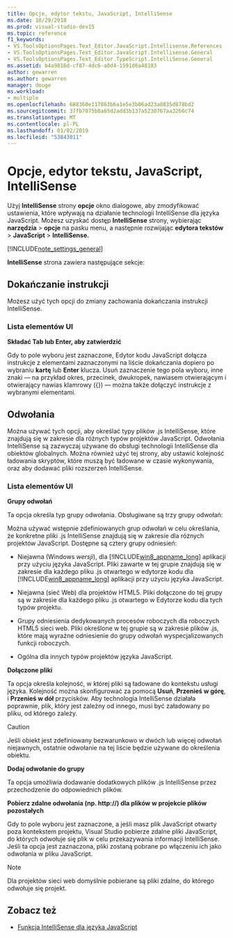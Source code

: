 ```yaml
---
title: Opcje, edytor tekstu, JavaScript, IntelliSense
ms.date: 10/29/2018
ms.prod: visual-studio-dev15
ms.topic: reference
f1_keywords:
- VS.ToolsOptionsPages.Text_Editor.JavaScript.Intellisense.References
- VS.ToolsOptionsPages.Text_Editor.JavaScript.Intellisense.General
- VS.ToolsOptionsPages.Text_Editor.TypeScript.IntelliSense.General
ms.assetid: b4a9816d-cf87-4dc6-a8d4-1591d6a48103
author: gewarren
ms.author: gewarren
manager: douge
ms.workload:
- multiple
ms.openlocfilehash: 688360e117863b6a1e5e3b06ad23a8835d878bd2
ms.sourcegitcommit: 37fb7075b0a65d2add3b137a5230767aa3266c74
ms.translationtype: MT
ms.contentlocale: pl-PL
ms.lasthandoff: 01/02/2019
ms.locfileid: "53843011"
---
```

# <a name="options-text-editor-javascript-intellisense"></a>Opcje, edytor tekstu, JavaScript, IntelliSense
Użyj **IntelliSense** strony **opcje** okno dialogowe, aby zmodyfikować ustawienia, które wpływają na działanie technologii IntelliSense dla języka JavaScript. Możesz uzyskać dostęp **IntelliSense** strony, wybierając **narzędzia** > **opcje** na pasku menu, a następnie rozwijając **edytora tekstów**  >  **JavaScript** > **IntelliSense.**

[!INCLUDE[note_settings_general](../../data-tools/includes/note_settings_general_md.md)]

**IntelliSense** strona zawiera następujące sekcje:

## <a name="statement-completion"></a>Dokańczanie instrukcji
 Możesz użyć tych opcji do zmiany zachowania dokańczania instrukcji IntelliSense.

### <a name="uielement-list"></a>Lista elementów UI
 **Składać Tab lub Enter, aby zatwierdzić**

 Gdy to pole wyboru jest zaznaczone, Edytor kodu JavaScript dołącza instrukcje z elementami zaznaczonymi na liście dokańczania dopiero po wybraniu **kartę** lub **Enter** klucza. Usuń zaznaczenie tego pola wyboru, inne znaki — na przykład okres, przecinek, dwukropek, nawiasem otwierającym i otwierający nawias klamrowy ({}) — można także dołączyć instrukcje z wybranymi elementami.

## <a name="references"></a>Odwołania
 Można używać tych opcji, aby określać typy plików .js IntelliSense, które znajdują się w zakresie dla różnych typów projektów JavaScript. Odwołania IntelliSense są zazwyczaj używane do obsługi technologii IntelliSense dla obiektów globalnych. Można również użyć tej strony, aby ustawić kolejność ładowania skryptów, które muszą być ładowane w czasie wykonywania, oraz aby dodawać pliki rozszerzeń IntelliSense.

### <a name="uielement-list"></a>Lista elementów UI
 **Grupy odwołań**

 Ta opcja określa typ grupy odwołania. Obsługiwane są trzy grupy odwołań:

 Można używać wstępnie zdefiniowanych grup odwołań w celu określania, że konkretne pliki .js IntelliSense znajdują się w zakresie dla różnych projektów JavaScript. Dostępne są cztery grupy odniesień:

- Niejawna (Windows *wersji*), dla [!INCLUDE[win8_appname_long](../../debugger/includes/win8_appname_long_md.md)] aplikacji przy użyciu języka JavaScript. Pliki zawarte w tej grupie znajdują się w zakresie dla każdego pliku .js otwartego w edytorze kodu dla [!INCLUDE[win8_appname_long](../../debugger/includes/win8_appname_long_md.md)] aplikacji przy użyciu języka JavaScript.

- Niejawna (sieć Web) dla projektów HTML5. Pliki dołączone do tej grupy są w zakresie dla każdego pliku .js otwartego w Edytorze kodu dla tych typów projektu.

- Grupy odniesienia dedykowanych procesów roboczych dla roboczych HTML5 sieci web. Pliki określone w tej grupie są w zakresie plików .js, które mają wyraźne odniesienie do grupy odwołań wyspecjalizowanych funkcji roboczych.

- Ogólna dla innych typów projektów języka JavaScript.

**Dołączone pliki**

Ta opcja określa kolejność, w której pliki są ładowane do kontekstu usługi języka. Kolejność można skonfigurować za pomocą **Usuń**, **Przenieś w górę**, i **Przenieś w dół** przycisków. Aby technologia IntelliSense działała poprawnie, plik, który jest zależny od innego, musi być załadowany po pliku, od którego zależy.

> [!CAUTION]
> Jeśli obiekt jest zdefiniowany bezwarunkowo w dwóch lub więcej odwołań niejawnych, ostatnie odwołanie na tej liście będzie używane do określenia obiektu.


**Dodaj odwołanie do grupy**

Ta opcja umożliwia dodawanie dodatkowych plików .js IntelliSense przez przechodzenie do odpowiednich plików.

**Pobierz zdalne odwołania (np. http://) dla plików w projekcie plików pozostałych**

Gdy to pole wyboru jest zaznaczone, a jeśli masz plik JavaScript otwarty poza kontekstem projektu, Visual Studio pobierze zdalne pliki JavaScript, do których odwołuje się plik w celu przekazywania informacji IntelliSense. Jeśli ta opcja jest zaznaczona, pliki zostaną pobrane po włączeniu ich jako odwołania w pliku JavaScript.

> [!NOTE]
> Dla projektów sieci web domyślnie pobierane są pliki zdalne, do którego odwołuje się projekt.



## <a name="see-also"></a>Zobacz też

- [Funkcja IntelliSense dla języka JavaScript](../../ide/javascript-intellisense.md)